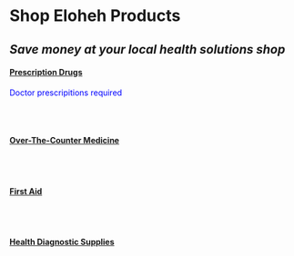 <html>
<head> 
  
</head>

<body>
<b><h1>Shop Eloheh Products</h1></b>
<i><h2>Save money at your local health solutions shop</h2></i>

<b><u><h4>Prescription Drugs</h4></u></b>
<span style="color:blue">Doctor prescripitions required</span>

<br><br>
  
<b><u><h4>Over-The-Counter Medicine</h4></u></b>



<br><br>

<b><u><h4>First Aid</h4></u></b>



<br><br>


<b><u><h4>Health Diagnostic Supplies</h4></u></b>

